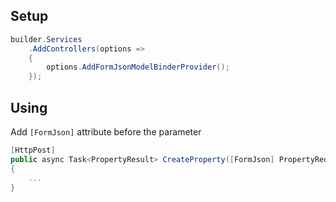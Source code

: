 ## Setup

```c#
builder.Services
    .AddControllers(options =>
    {
        options.AddFormJsonModelBinderProvider();
    });
```

## Using

Add `[FormJson]` attribute before the parameter

```c#
[HttpPost]
public async Task<PropertyResult> CreateProperty([FormJson] PropertyRequest data)
{
    ...
}
```
